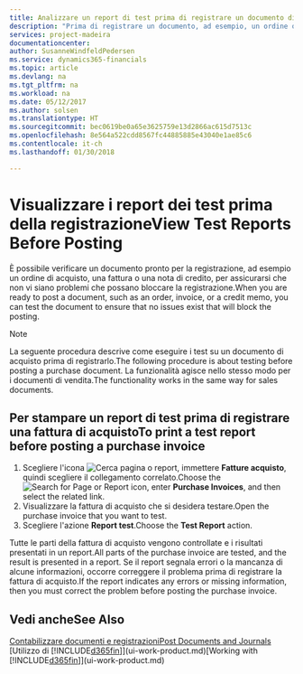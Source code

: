 ```yaml
---
title: Analizzare un report di test prima di registrare un documento di vendita o acquisto | Documenti Microsoft
description: "Prima di registrare un documento, ad esempio, un ordine o una nota di credito, è possibile verificarlo e analizzarlo per controllare se sono presenti errori che potrebbero bloccare la registrazione."
services: project-madeira
documentationcenter: 
author: SusanneWindfeldPedersen
ms.service: dynamics365-financials
ms.topic: article
ms.devlang: na
ms.tgt_pltfrm: na
ms.workload: na
ms.date: 05/12/2017
ms.author: solsen
ms.translationtype: HT
ms.sourcegitcommit: bec0619be0a65e3625759e13d2866ac615d7513c
ms.openlocfilehash: 8e564a522cdd8567fc44885885e43040e1ae85c6
ms.contentlocale: it-ch
ms.lasthandoff: 01/30/2018

---
```

# <a name="view-test-reports-before-posting"></a><span data-ttu-id="60b4b-103">Visualizzare i report dei test prima della registrazione</span><span class="sxs-lookup"><span data-stu-id="60b4b-103">View Test Reports Before Posting</span></span>
<span data-ttu-id="60b4b-104">È possibile verificare un documento pronto per la registrazione, ad esempio un ordine di acquisto, una fattura o una nota di credito, per assicurarsi che non vi siano problemi che possano bloccare la registrazione.</span><span class="sxs-lookup"><span data-stu-id="60b4b-104">When you are ready to post a document, such as an order, invoice, or a credit memo, you can test the document to ensure that no issues exist that will block the posting.</span></span>

> [!NOTE]  
>   <span data-ttu-id="60b4b-105">La seguente procedura descrive come eseguire i test su un documento di acquisto prima di registrarlo.</span><span class="sxs-lookup"><span data-stu-id="60b4b-105">The following procedure is about testing before posting a purchase document.</span></span> <span data-ttu-id="60b4b-106">La funzionalità agisce nello stesso modo per i documenti di vendita.</span><span class="sxs-lookup"><span data-stu-id="60b4b-106">The functionality works in the same way for sales documents.</span></span>

## <a name="to-print-a-test-report-before-posting-a-purchase-invoice"></a><span data-ttu-id="60b4b-107">Per stampare un report di test prima di registrare una fattura di acquisto</span><span class="sxs-lookup"><span data-stu-id="60b4b-107">To print a test report before posting a purchase invoice</span></span>
1. <span data-ttu-id="60b4b-108">Scegliere l'icona ![Cerca pagina o report](media/ui-search/search_small.png "icona Cerca pagina o report"), immettere **Fatture acquisto**, quindi scegliere il collegamento correlato.</span><span class="sxs-lookup"><span data-stu-id="60b4b-108">Choose the ![Search for Page or Report](media/ui-search/search_small.png "Search for Page or Report icon") icon, enter **Purchase Invoices**, and then select the related link.</span></span>
2. <span data-ttu-id="60b4b-109">Visualizzare la fattura di acquisto che si desidera testare.</span><span class="sxs-lookup"><span data-stu-id="60b4b-109">Open the purchase invoice that you want to test.</span></span>
3. <span data-ttu-id="60b4b-110">Scegliere l'azione **Report test**.</span><span class="sxs-lookup"><span data-stu-id="60b4b-110">Choose the **Test Report** action.</span></span>  

<span data-ttu-id="60b4b-111">Tutte le parti della fattura di acquisto vengono controllate e i risultati presentati in un report.</span><span class="sxs-lookup"><span data-stu-id="60b4b-111">All parts of the purchase invoice are tested, and the result is presented in a report.</span></span> <span data-ttu-id="60b4b-112">Se il report segnala errori o la mancanza di alcune informazioni, occorre correggere il problema prima di registrare la fattura di acquisto.</span><span class="sxs-lookup"><span data-stu-id="60b4b-112">If the report indicates any errors or missing information, then you must correct the problem before posting the purchase invoice.</span></span>

## <a name="see-also"></a><span data-ttu-id="60b4b-113">Vedi anche</span><span class="sxs-lookup"><span data-stu-id="60b4b-113">See Also</span></span>
[<span data-ttu-id="60b4b-114">Contabilizzare documenti e registrazioni</span><span class="sxs-lookup"><span data-stu-id="60b4b-114">Post Documents and Journals</span></span>](ui-post-documents-journals.md)  
<span data-ttu-id="60b4b-115">[Utilizzo di [!INCLUDE[d365fin](includes/d365fin_md.md)]](ui-work-product.md)</span><span class="sxs-lookup"><span data-stu-id="60b4b-115">[Working with [!INCLUDE[d365fin](includes/d365fin_md.md)]](ui-work-product.md)</span></span>


